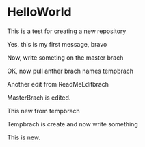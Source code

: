 # HelloWorld
This is a test for creating a new repository

Yes, this is my first message, bravo

Now, write someting on the master brach

OK, now pull anther brach names tempbrach

Another edit from ReadMeEditbrach

MasterBrach is edited.

This new from tempbrach

Tempbrach is create and now write something

This is new.
 

